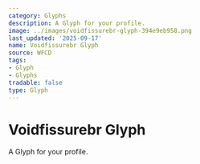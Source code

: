 ```yaml
---
category: Glyphs
description: A Glyph for your profile.
image: ../images/voidfissurebr-glyph-394e9eb958.png
last_updated: '2025-09-17'
name: Voidfissurebr Glyph
source: WFCD
tags:
- Glyph
- Glyphs
tradable: false
type: Glyph
---
```


# Voidfissurebr Glyph

A Glyph for your profile.

